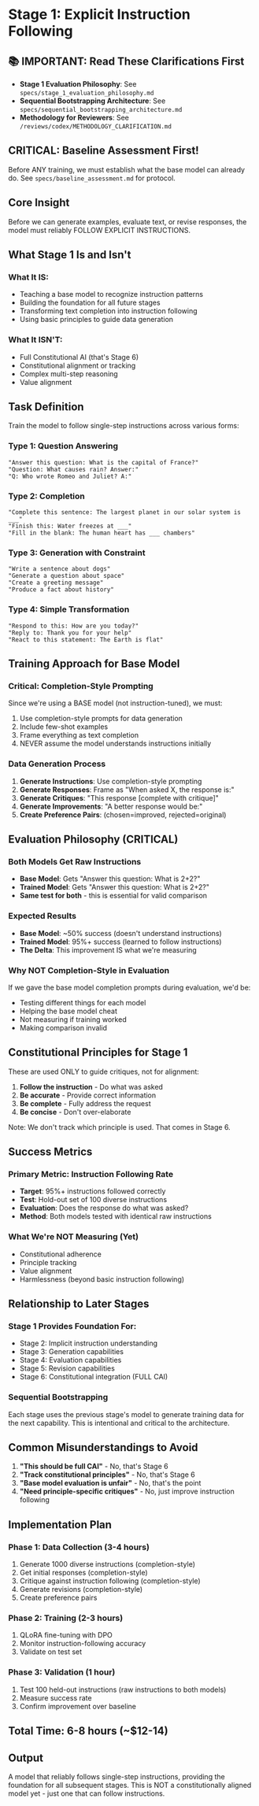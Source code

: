 # Stage 1: Explicit Instruction Following

## 📚 IMPORTANT: Read These Clarifications First
- **Stage 1 Evaluation Philosophy**: See `specs/stage_1_evaluation_philosophy.md`
- **Sequential Bootstrapping Architecture**: See `specs/sequential_bootstrapping_architecture.md`
- **Methodology for Reviewers**: See `/reviews/codex/METHODOLOGY_CLARIFICATION.md`

## CRITICAL: Baseline Assessment First!
Before ANY training, we must establish what the base model can already do. See `specs/baseline_assessment.md` for protocol.

## Core Insight
Before we can generate examples, evaluate text, or revise responses, the model must reliably FOLLOW EXPLICIT INSTRUCTIONS.

## What Stage 1 Is and Isn't

### What It IS:
- Teaching a base model to recognize instruction patterns
- Building the foundation for all future stages
- Transforming text completion into instruction following
- Using basic principles to guide data generation

### What It ISN'T:
- Full Constitutional AI (that's Stage 6)
- Constitutional alignment or tracking
- Complex multi-step reasoning
- Value alignment

## Task Definition
Train the model to follow single-step instructions across various forms:

### Type 1: Question Answering
```
"Answer this question: What is the capital of France?"
"Question: What causes rain? Answer:"
"Q: Who wrote Romeo and Juliet? A:"
```

### Type 2: Completion
```
"Complete this sentence: The largest planet in our solar system is ___"
"Finish this: Water freezes at ___"
"Fill in the blank: The human heart has ___ chambers"
```

### Type 3: Generation with Constraint
```
"Write a sentence about dogs"
"Generate a question about space"
"Create a greeting message"
"Produce a fact about history"
```

### Type 4: Simple Transformation
```
"Respond to this: How are you today?"
"Reply to: Thank you for your help"
"React to this statement: The Earth is flat"
```

## Training Approach for Base Model

### Critical: Completion-Style Prompting
Since we're using a BASE model (not instruction-tuned), we must:
1. Use completion-style prompts for data generation
2. Include few-shot examples
3. Frame everything as text completion
4. NEVER assume the model understands instructions initially

### Data Generation Process
1. **Generate Instructions**: Use completion-style prompting
2. **Generate Responses**: Frame as "When asked X, the response is:"
3. **Generate Critiques**: "This response [complete with critique]"
4. **Generate Improvements**: "A better response would be:"
5. **Create Preference Pairs**: (chosen=improved, rejected=original)

## Evaluation Philosophy (CRITICAL)

### Both Models Get Raw Instructions
- **Base Model**: Gets "Answer this question: What is 2+2?"
- **Trained Model**: Gets "Answer this question: What is 2+2?"
- **Same test for both** - this is essential for valid comparison

### Expected Results
- **Base Model**: ~50% success (doesn't understand instructions)
- **Trained Model**: 95%+ success (learned to follow instructions)
- **The Delta**: This improvement IS what we're measuring

### Why NOT Completion-Style in Evaluation
If we gave the base model completion prompts during evaluation, we'd be:
- Testing different things for each model
- Helping the base model cheat
- Not measuring if training worked
- Making comparison invalid

## Constitutional Principles for Stage 1
These are used ONLY to guide critiques, not for alignment:
1. **Follow the instruction** - Do what was asked
2. **Be accurate** - Provide correct information
3. **Be complete** - Fully address the request
4. **Be concise** - Don't over-elaborate

Note: We don't track which principle is used. That comes in Stage 6.

## Success Metrics

### Primary Metric: Instruction Following Rate
- **Target**: 95%+ instructions followed correctly
- **Test**: Hold-out set of 100 diverse instructions
- **Evaluation**: Does the response do what was asked?
- **Method**: Both models tested with identical raw instructions

### What We're NOT Measuring (Yet)
- Constitutional adherence
- Principle tracking
- Value alignment
- Harmlessness (beyond basic instruction following)

## Relationship to Later Stages

### Stage 1 Provides Foundation For:
- Stage 2: Implicit instruction understanding
- Stage 3: Generation capabilities
- Stage 4: Evaluation capabilities
- Stage 5: Revision capabilities
- Stage 6: Constitutional integration (FULL CAI)

### Sequential Bootstrapping
Each stage uses the previous stage's model to generate training data for the next capability. This is intentional and critical to the architecture.

## Common Misunderstandings to Avoid

1. **"This should be full CAI"** - No, that's Stage 6
2. **"Track constitutional principles"** - No, that's Stage 6
3. **"Base model evaluation is unfair"** - No, that's the point
4. **"Need principle-specific critiques"** - No, just improve instruction following

## Implementation Plan

### Phase 1: Data Collection (3-4 hours)
1. Generate 1000 diverse instructions (completion-style)
2. Get initial responses (completion-style)
3. Critique against instruction following (completion-style)
4. Generate revisions (completion-style)
5. Create preference pairs

### Phase 2: Training (2-3 hours)
1. QLoRA fine-tuning with DPO
2. Monitor instruction-following accuracy
3. Validate on test set

### Phase 3: Validation (1 hour)
1. Test 100 held-out instructions (raw instructions to both models)
2. Measure success rate
3. Confirm improvement over baseline

## Total Time: 6-8 hours (~$12-14)

## Output
A model that reliably follows single-step instructions, providing the foundation for all subsequent stages. This is NOT a constitutionally aligned model yet - just one that can follow instructions.
